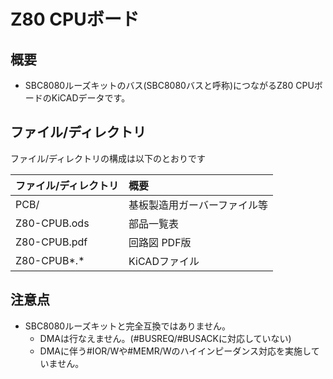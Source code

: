 # Z80 CPUボード

## 概要

- SBC8080ルーズキットのバス(SBC8080バスと呼称)につながるZ80 CPUボードのKiCADデータです。

## ファイル/ディレクトリ

ファイル/ディレクトリの構成は以下のとおりです

|ファイル/ディレクトリ|概要|
|:--|:--|
|PCB/|基板製造用ガーバーファイル等|
|Z80-CPUB.ods|部品一覧表|
|Z80-CPUB.pdf|回路図 PDF版|
|Z80-CPUB*.*|KiCADファイル|

## 注意点

- SBC8080ルーズキットと完全互換ではありません。
  - DMAは行なえません。(#BUSREQ/#BUSACKに対応していない)
  - DMAに伴う#IOR/Wや#MEMR/Wのハイインピーダンス対応を実施していません。
